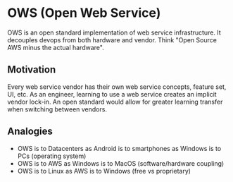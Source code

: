 # OWS (Open Web Service)
OWS is an open standard implementation of web service infrastructure. It decouples devops from both hardware and vendor. Think "Open Source AWS minus the actual hardware".

## Motivation
Every web service vendor has their own web service concepts, feature set, UI, etc. As an engineer, learning to use a web service creates an implicit vendor lock-in. An open standard would allow for greater learning transfer when switching between vendors.

## Analogies
- OWS is to Datacenters as Android is to smartphones as Windows is to PCs (operating system)
- OWS is to AWS as Windows is to MacOS (software/hardware coupling)
- OWS is to Linux as AWS is to Windows (free vs proprietary)

